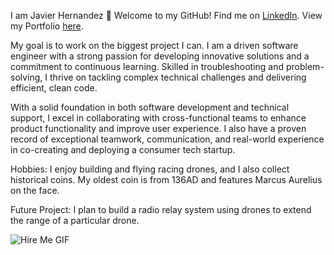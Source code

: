 I am Javier Hernandez
👋 Welcome to my GitHub!
Find me on [LinkedIn](https://www.linkedin.com/in/javier-hernandez-75919412a/).
View my Portfolio [here]([https://app.netlify.com/sites/deft-monstera-89f81d/overview](https://deft-monstera-89f81d.netlify.app/)).

My goal is to work on the biggest project I can. I am a driven software engineer with a strong passion for developing innovative solutions and a commitment to continuous learning. Skilled in troubleshooting and problem-solving, I thrive on tackling complex technical challenges and delivering efficient, clean code.

With a solid foundation in both software development and technical support, I excel in collaborating with cross-functional teams to enhance product functionality and improve user experience. I also have a proven record of exceptional teamwork, communication, and real-world experience in co-creating and deploying a consumer tech startup.

Hobbies:
I enjoy building and flying racing drones, and I also collect historical coins. My oldest coin is from 136AD and features Marcus Aurelius on the face.

Future Project:
I plan to build a radio relay system using drones to extend the range of a particular drone.

![Hire Me GIF](https://media.giphy.com/media/clnORRzuaBV7rNisCP/giphy.gif)
